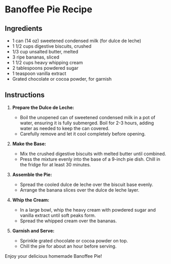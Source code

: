 # Banoffee Pie Recipe

## Ingredients
- 1 can (14 oz) sweetened condensed milk (for dulce de leche)
- 1 1/2 cups digestive biscuits, crushed
- 1/3 cup unsalted butter, melted
- 3 ripe bananas, sliced
- 1 1/2 cups heavy whipping cream
- 2 tablespoons powdered sugar
- 1 teaspoon vanilla extract
- Grated chocolate or cocoa powder, for garnish

## Instructions

1. **Prepare the Dulce de Leche:**
   - Boil the unopened can of sweetened condensed milk in a pot of water, ensuring it is fully submerged. Boil for 2-3 hours, adding water as needed to keep the can covered.
   - Carefully remove and let it cool completely before opening.

2. **Make the Base:**
   - Mix the crushed digestive biscuits with melted butter until combined.
   - Press the mixture evenly into the base of a 9-inch pie dish. Chill in the fridge for at least 30 minutes.

3. **Assemble the Pie:**
   - Spread the cooled dulce de leche over the biscuit base evenly.
   - Arrange the banana slices over the dulce de leche layer.

4. **Whip the Cream:**
   - In a large bowl, whip the heavy cream with powdered sugar and vanilla extract until soft peaks form.
   - Spread the whipped cream over the bananas.

5. **Garnish and Serve:**
   - Sprinkle grated chocolate or cocoa powder on top.
   - Chill the pie for about an hour before serving.

Enjoy your delicious homemade Banoffee Pie!